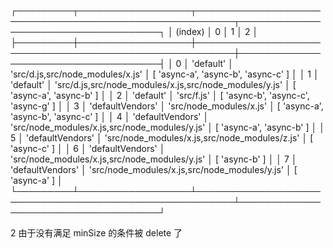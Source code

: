 ┌─────────┬──────────────────┬────────────────────────────────────────────────────────┬─────────────────────────────────────┐
│ (index) │        0         │                           1                            │                  2                  │
├─────────┼──────────────────┼────────────────────────────────────────────────────────┼─────────────────────────────────────┤
│    0    │    'default'     │            'src/d.js,src/node_modules/x.js'            │ [ 'async-a', 'async-b', 'async-c' ] │
│    1    │    'default'     │ 'src/d.js,src/node_modules/x.js,src/node_modules/y.js' │      [ 'async-a', 'async-b' ]       │
│    2    │    'default'     │                       'src/f.js'                       │ [ 'async-b', 'async-c', 'async-g' ] │
│    3    │ 'defaultVendors' │                'src/node_modules/x.js'                 │ [ 'async-a', 'async-b', 'async-c' ] │
│    4    │ 'defaultVendors' │     'src/node_modules/x.js,src/node_modules/y.js'      │      [ 'async-a', 'async-b' ]       │
│    5    │ 'defaultVendors' │     'src/node_modules/x.js,src/node_modules/z.js'      │            [ 'async-c' ]            │
│    6    │ 'defaultVendors' │     'src/node_modules/x.js,src/node_modules/y.js'      │            [ 'async-b' ]            │
│    7    │ 'defaultVendors' │     'src/node_modules/x.js,src/node_modules/y.js'      │            [ 'async-a' ]            │
└─────────┴──────────────────┴────────────────────────────────────────────────────────┴─────────────────────────────────────┘

2 由于没有满足 minSize 的条件被 delete 了